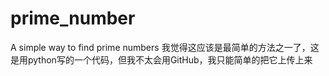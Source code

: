 # prime_number
A simple way to find prime numbers
我觉得这应该是最简单的方法之一了，这是用python写的一个代码，但我不太会用GitHub，我只能简单的把它上传上来
